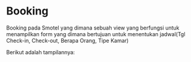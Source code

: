 # Booking
Booking pada Smotel yang dimana sebuah view yang berfungsi untuk menampilkan form yang dimana bertujuan untuk menentukan jadwal(Tgl Check-in, Check-out, Berapa Orang, Tipe Kamar)

Berikut adalah tampilannya:
